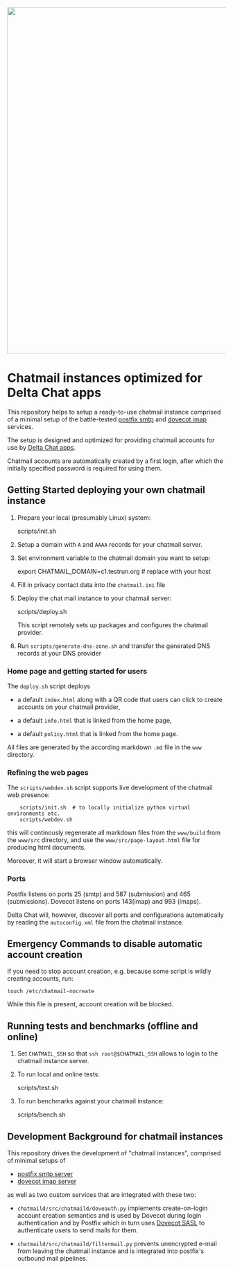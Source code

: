 
<img width="800px" src="www/collage-top.png"/>

# Chatmail instances optimized for Delta Chat apps 

This repository helps to setup a ready-to-use chatmail instance
comprised of a minimal setup of the battle-tested 
[postfix smtp](https://www.postfix.org) and [dovecot imap](https://www.dovecot.org) services. 

The setup is designed and optimized for providing chatmail accounts 
for use by [Delta Chat apps](https://delta.chat).

Chatmail accounts are automatically created by a first login, 
after which the initially specified password is required for using them. 

## Getting Started deploying your own chatmail instance

1. Prepare your local (presumably Linux) system:

    scripts/init.sh 

2. Setup a domain with `A` and `AAAA` records for your chatmail server.

3. Set environment variable to the chatmail domain you want to setup:

    export CHATMAIL_DOMAIN=c1.testrun.org   # replace with your host

4. Fill in privacy contact data into the `chatmail.ini` file

5. Deploy the chat mail instance to your chatmail server: 

    scripts/deploy.sh 

   This script remotely sets up packages and configures the chatmail provider. 

6. Run `scripts/generate-dns-zone.sh` and 
   transfer the generated DNS records at your DNS provider


### Home page and getting started for users 

The `deploy.sh` script deploys 

- a default `index.html` along with a QR code that users can click to 
  create accounts on your chatmail provider,

- a default `info.html` that is linked from the home page,

- a default `policy.html` that is linked from the home page. 

All files are generated by the according markdown `.md` file in the `www` directory.


### Refining the web pages 

The `scripts/webdev.sh` script supports live development of the chatmail web presence:

``` 
    scripts/init.sh  # to locally initialize python virtual environments etc. 
    scripts/webdev.sh
```

this will continously regenerate all markdown files from 
the `www/build` from the `www/src` directory, and use
the `www/src/page-layout.html` file for producing html documents. 

Moreover, it will start a browser window automatically. 


### Ports

Postfix listens on ports 25 (smtp) and 587 (submission) and 465 (submissions).
Dovecot listens on ports 143(imap) and 993 (imaps).

Delta Chat will, however, discover all ports and configurations 
automatically by reading the `autoconfig.xml` file from the chatmail instance. 


## Emergency Commands to disable automatic account creation 

If you need to stop account creation,
e.g. because some script is wildly creating accounts, run:

    touch /etc/chatmail-nocreate

While this file is present, account creation will be blocked. 


## Running tests and benchmarks (offline and online) 

1. Set `CHATMAIL_SSH` so that `ssh root@$CHATMAIL_SSH` allows 
   to login to the chatmail instance server. 

2. To run local and online tests: 

    scripts/test.sh 

3. To run benchmarks against your chatmail instance: 

    scripts/bench.sh 


## Development Background for chatmail instances 

This repository drives the development of "chatmail instances", 
comprised of minimal setups of 

- [postfix smtp server](https://www.postfix.org) 
- [dovecot imap server](https://www.dovecot.org) 

as well as two custom services that are integrated with these two: 

- `chatmaild/src/chatmaild/doveauth.py` implements
  create-on-login account creation semantics and is used
  by Dovecot during login authentication and by Postfix
  which in turn uses [Dovecot SASL](https://doc.dovecot.org/configuration_manual/authentication/dict/#complete-example-for-authenticating-via-a-unix-socket)
  to authenticate users
  to send mails for them. 

- `chatmaild/src/chatmaild/filtermail.py` prevents 
  unencrypted e-mail from leaving the chatmail instance
  and is integrated into postfix's outbound mail pipelines. 



